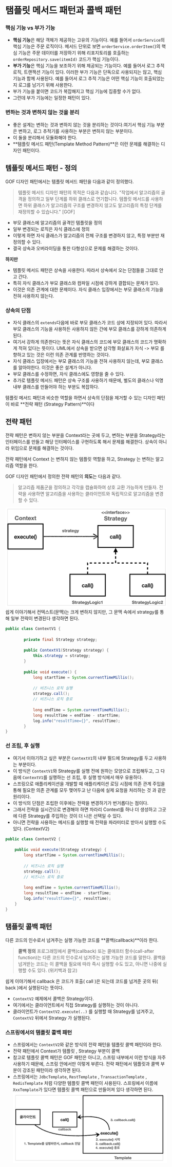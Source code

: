 # 탬플릿 메서드 패턴과 콜백 패턴
### 핵심 기능 vs 부가 기능

- **핵심 기능**은 해당 객체가 제공하는 고유의 기능이다. 예를 들어서 `orderService`의 핵심 기능은 주문 로직이다. 메서드 단위로 보면 `orderService.orderItem(`)의 핵심 기능은 주문 데이터를 저장하기 위해 리포지토리를 호출하는 `orderRepository.save(itemId)` 코드가 핵심 기능이다.
- **부가 기능**은 핵심 기능을 보조하기 위해 제공되는 기능이다. 예를 들어서 로그 추적 로직, 트랜잭션 기능이 있다. 이러한 부가 기능은 단독으로 사용되지는 않고, 핵심 기능과 함께 사용된다. 예를 들어서 로그 추적 기능은 어떤 핵심 기능이 호출되었는지 로그를 남기기 위해 사용한다.
- 부가 기능을 붙이면 코드가 복잡해지고 핵심 기능에 집중할 수가 없다.
- 그런데 부가 기능에는 일정한 패턴이 있다.

### 변하는 것과 변하지 않는 것을 분리

- 좋은 설계는 변하는 것과 변하지 않는 것을 분리하는 것이다.여기서 핵심 기능 부분은 변하고, 로그 추적기를 사용하는 부분은 변하지 않는 부분이다.
- 이 둘을 분리해서 모듈화해야 한다.
- **템플릿 메서드 패턴(Template Method Pattern)**은 이런 문제를 해결하는 디자인 패턴이다.

## 템플릿 메서드 패턴 - 정의

GOF 디자인 패턴에서는 템플릿 메서드 패턴을 다음과 같이 정의했다.

> 템플릿 메서드 디자인 패턴의 목적은 다음과 같습니다.
"작업에서 알고리즘의 골격을 정의하고 일부 단계를 하위 클래스로 연기합니다. 템플릿 메서드를 사용하면 하위 클래스가 알고리즘의 구조를 변경하지 않고도 알고리즘의 특정 단계를 재정의할 수 있습니다." [GOF]

- 부모 클래스에 알고리즘의 골격인 템플릿을 정의
- 일부 변경되는 로직은 자식 클래스에 정의
- 이렇게 하면 자식 클래스가 알고리즘의 전체 구조를 변경하지 않고, 특정 부분만 재정의할 수 있다.
- 결국 상속과 오버라이딩을 통한 다형성으로 문제를 해결하는 것이다.

**하지만**

- 템플릿 메서드 패턴은 상속을 사용한다. 따라서 상속에서 오는 단점들을 그대로 안고 간다.
- 특히 자식 클래스가 부모 클래스와 컴파일 시점에 강하게 결합되는 문제가 있다.
- 이것은 의존 관계에 대한 문제이다. 자식 클래스 입장에서는 부모 클래스의 기능을 전혀 사용하지 않는다.

### 상속의 단점

- 자식 클래스의 `extends`다음에 바로 부모 클래스가 코드 상에 지정되어 있다. 따라서 부모 클래스의 기능을 사용하든 사용하지 않든 간에 부모 클래스를 강하게 의존하게 된다.
- 여기서 강하게 의존한다는 뜻은 자식 클래스의 코드에 부모 클래스의 코드가 명확하게 적혀 있다는 뜻이다. UML에서 상속을 받으면 삼각형 화살표가 자식 -> 부모 를 향하고 있는 것은 이런 의존 관계를 반영하는 것이다.
- 자식 클래스 입장에서는 부모 클래스의 기능을 전혀 사용하지 않는데, 부모 클래스를 알아야한다. 이것은 좋은 설계가 아니다.
- 부모 클래스를 수정하면, 자식 클래스에도 영향을 줄 수 있다.
- 추가로 템플릿 메서드 패턴은 상속 구조를 사용하기 때문에, 별도의 클래스나 익명 내부 클래스를 만들어야 하는 부분도 복잡하다.

템플릿 메서드 패턴과 비슷한 역할을 하면서 상속의 단점을 제거할 수 있는 디자인 패턴이 바로 **전략 패턴 (Strategy Pattern)**이다

## 전략 패턴

전략 패턴은 변하지 않는 부분을 Context라는 곳에 두고, 변하는 부분을 Strategy라는 인터페이스를
만들고 해당 인터페이스를 구현하도록 해서 문제를 해결한다. 상속이 아니라 위임으로 문제를 해결하는 것이다.

전략 패턴에서 Context 는 변하지 않는 템플릿 역할을 하고, Strategy 는 변하는 알고리즘 역할을 한다.

GOF 디자인 패턴에서 정의한 전략 패턴의 **의도**는 다음과 같다.

> 알고리즘 제품군을 정의하고 각각을 캡슐화하여 상호 교환 가능하게 만들자. 전략을 사용하면 알고리즘을 사용하는 클라이언트와 독립적으로 알고리즘을 변경할 수 있다.

![img.png](../../../image/strategy.png)
쉽게 이야기해서 컨텍스트(문맥)는 크게 변하지 않지만, 그 문맥 속에서 strategy를 통해 일부 전략이
변경된다 생각하면 된다.

```java
public class ContextV1 {

		private final Strategy strategy;

		public ContextV1(Strategy strategy) {
		    this.strategy = strategy;
		}

		public void execute() {
			long startTime = System.currentTimeMillis();

			// 비즈니스 로직 실행
			strategy.call();
			// 비즈니스 로직 죵로

			long endTime = System.currentTimeMillis();
			long resultTime = endTime - startTime;
			log.info("resultTime={}", resultTime);
		}
}
```

### 선 조립, 후 실행

- 여기서 이야기하고 싶은 부분은 `ContextV1`의 내부 필드에 Strategy를 두고 사용하는 부분이다.
- 이 방식은 `ContextV1`와 Strategy를 실행 전에 원하는 모양으로 조립해두고, 그 다음에 `ContextV1`를 실행하는 선 조립, 후 실행 방식에서 매우 유용하다.
- 스프링으로 애플리케이션을 개발할 때 애플리케이션 로딩 시점에 의존 관계 주입을 통해 필요한 의존 관계를 모두 맺어두고 난 다음에 실제 요청을 처리하는 것 과 같은 원리이다.
- 이 방식의 단점은 조립한 이후에는 전략을 변경하기가 번거롭다는 점이다.
- 그래서 전략을 실시간으로 변경해야 하면 차라리 Context를 하나 더 생성하고 그곳에 다른 Strategy를 주입하는 것이 더 나은 선택일 수 있다.
- 아니면 전략을 사용하는 메서드를 실행할 때 전략을 파라미터로 받아서 실행할 수도 있다. (ContextV2)

```java
public class ContextV2 {

	public void execute(Strategy strategy) {
		long startTime = System.currentTimeMillis();

		// 비즈니스 로직 실행
		strategy.call();
		// 비즈니스 로직 죵로

		long endTime = System.currentTimeMillis();
		long resultTime = endTime - startTime;
		log.info("resultTime={}", resultTime);
	}
}
```

## 탬플릿 콜백 패턴

다른 코드의 인수로서 넘겨주는 실행 가능한 코드를 **콜백(callback)**이라 한다.

> **콜백 정의**
프로그래밍에서 콜백(callback) 또는 콜애프터 함수(call-after function)는 다른 코드의 인수로서
넘겨주는 실행 가능한 코드를 말한다. 콜백을 넘겨받는 코드는 이 콜백을 필요에 따라 즉시 실행할 수도 있고, 아니면 나중에 실행할 수도 있다. (위키백과 참고)
>

쉽게 이야기해서 callback 은 코드가 호출( call )은 되는데 코드를 넘겨준 곳의 뒤( back )에서
실행된다는 뜻이다.

- `ContextV2` 예제에서 콜백은 Strategy이다.
- 여기에서는 클라이언트에서 직접 Strategy를 실행하는 것이 아니다.
- 클라이언트가 `ContextV2.execute(..)` 를 실행할 때 Strategy를 넘겨주고, `ContextV2` 뒤에서 Strategy 가 실행된다.

### 스프링에서의 템플릿 콜백 패턴

- 스프링에서는 `ContextV2`와 같은 방식의 전략 패턴을 템플릿 콜백 패턴이라 한다.
- 전략 패턴에서 Context가 템플릿 , Strategy 부분이 콜백
- 참고로 템플릿 콜백 패턴은 GOF 패턴은 아니고, 스프링 내부에서 이런 방식을 자주 사용하기 때문에, 스프링 안에서만 이렇게 부른다. 전략 패턴에서 템플릿과 콜백 부분이 강조된 패턴이라 생각하면 된다.
- 스프링에서는 `JdbcTemplate`, `RestTemplate` , `TransactionTemplate` , `RedisTemplate` 처럼 다양한 템플릿 콜백 패턴이 사용된다. 스프링에서 이름에 `XxxTemplate`가 있다면 템플릿 콜백 패턴으로 만들어져 있다 생각하면 된다.
![img.png](../../../image/callback.png)

